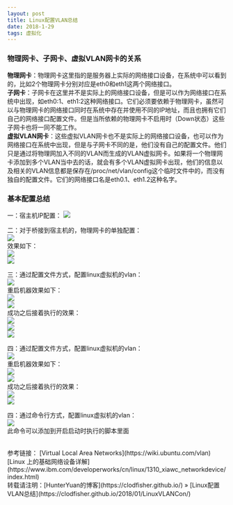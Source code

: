 ```yaml
---
layout: post
title: Linux配置VLAN总结
date: 2018-1-29 
tags: 虚拟化    
---
```


### 物理网卡、子网卡、虚拟VLAN网卡的关系    

  **物理网卡**：物理网卡这里指的是服务器上实际的网络接口设备，在系统中可以看到的，比如2个物理网卡分别对应是eth0和eth1这两个网络接口。    
  **子网卡**：子网卡在这里并不是实际上的网络接口设备，但是可以作为网络接口在系统中出现，如eth0:1、eth1:2这种网络接口。它们必须要依赖于物理网卡，虽然可以与物理网卡的网络接口同时在系统中存在并使用不同的IP地址，而且也拥有它们自己的网络接口配置文件。但是当所依赖的物理网卡不启用时（Down状态）这些子网卡也将一同不能工作。    
  **虚拟VLAN网卡**：这些虚拟VLAN网卡也不是实际上的网络接口设备，也可以作为网络接口在系统中出现，但是与子网卡不同的是，他们没有自己的配置文件。他们只是通过将物理网加入不同的VLAN而生成的VLAN虚拟网卡。如果将一个物理网卡添加到多个VLAN当中去的话，就会有多个VLAN虚拟网卡出现，他们的信息以及相关的VLAN信息都是保存在/proc/net/vlan/config这个临时文件中的，而没有独自的配置文件。它们的网络接口名是eth0.1、eth1.2这种名字。    

### 基本配置总结    

  一：宿主机IP配置：
  ![](/images/posts/2018-1-29-LinuxVlanConf/LinuxVlanConf0.jpg)  

  二：对于桥接到宿主机的，物理网卡的单独配置：    
  ![](/images/posts/2018-1-29-LinuxVlanConf/LinuxVlanConf1.jpg)  
  效果如下：    
  ![](/images/posts/2018-1-29-LinuxVlanConf/LinuxVlanConf2.jpg)  
  ![](/images/posts/2018-1-29-LinuxVlanConf/LinuxVlanConf3.jpg)  
  
  三：通过配置文件方式，配置linux虚拟机的vlan：    
  ![](/images/posts/2018-1-29-LinuxVlanConf/LinuxVlanConf4.jpg)  
  重启机器效果如下：    
  ![](/images/posts/2018-1-29-LinuxVlanConf/LinuxVlanConf5.jpg)  
  ![](/images/posts/2018-1-29-LinuxVlanConf/LinuxVlanConf6.jpg)  
  成功之后接着执行的效果：    
  ![](/images/posts/2018-1-29-LinuxVlanConf/LinuxVlanConf7.jpg)  
  ![](/images/posts/2018-1-29-LinuxVlanConf/LinuxVlanConf8.jpg)  
  ![](/images/posts/2018-1-29-LinuxVlanConf/LinuxVlanConf9.jpg)  

  四：通过配置文件方式，配置linux虚拟机的vlan：    
  ![](/images/posts/2018-1-29-LinuxVlanConf/LinuxVlanConf10.jpg)  
  重启机器效果如下：    
  ![](/images/posts/2018-1-29-LinuxVlanConf/LinuxVlanConf11.jpg)  
  ![](/images/posts/2018-1-29-LinuxVlanConf/LinuxVlanConf12.jpg)  
  成功之后接着执行的效果：    
  ![](/images/posts/2018-1-29-LinuxVlanConf/LinuxVlanConf13.jpg)  
  ![](/images/posts/2018-1-29-LinuxVlanConf/LinuxVlanConf14.jpg)  

  四：通过命令行方式，配置linux虚拟机的vlan：      
  ![](/images/posts/2018-1-29-LinuxVlanConf/LinuxVlanConf15.jpg)  
  此命令可以添加到开启启动时执行的脚本里面        

<br>
  参考链接：    
  [Virtual Local Area Networks](https://wiki.ubuntu.com/vlan)        
  [Linux 上的基础网络设备详解](https://www.ibm.com/developerworks/cn/linux/1310_xiawc_networkdevice/index.html)        

<br>  
  转载请注明：[HunterYuan的博客](https://clodfisher.github.io/) » [Linux配置VLAN总结](https://clodfisher.github.io/2018/01/LinuxVLANCon/)   

